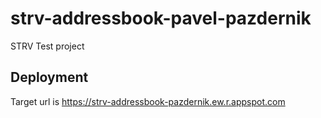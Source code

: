 # strv-addressbook-pavel-pazdernik
 STRV Test project

## Deployment
Target url is https://strv-addressbook-pazdernik.ew.r.appspot.com
